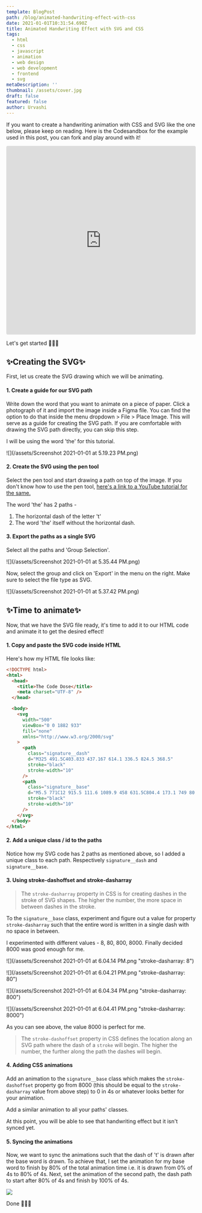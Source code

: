 ```yaml
---
template: BlogPost
path: /blog/animated-handwriting-effect-with-css
date: 2021-01-01T10:31:54.690Z
title: Animated Handwriting Effect with SVG and CSS
tags:
  - html
  - css
  - javascript
  - animation
  - web design
  - web development
  - frontend
  - svg
metaDescription: ''
thumbnail: /assets/cover.jpg
draft: false
featured: false
author: Urvashi
---
```

If you want to create a handwriting animation with CSS and SVG like the one below, please keep on reading. Here is the Codesandbox for the example used in this post, you can fork and play around with it!

<iframe src="https://codesandbox.io/embed/beautiful-kalam-6zhe0?fontsize=14&hidenavigation=1&theme=dark"
     style="width:100%; height:500px; border:0; border-radius: 4px; overflow:hidden;"
     title="beautiful-kalam-6zhe0"
     allow="accelerometer; ambient-light-sensor; camera; encrypted-media; geolocation; gyroscope; hid; microphone; midi; payment; usb; vr; xr-spatial-tracking"
     sandbox="allow-forms allow-modals allow-popups allow-presentation allow-same-origin allow-scripts"
   ></iframe>

Let's get started 🎉🎉🎉

## ✨Creating the SVG✨

First, let us create the SVG drawing which we will be animating.

#### 1. Create a guide for our SVG path

Write down the word that you want to animate on a piece of paper. Click a photograph of it and import the image inside a Figma file. You can find the option to do that inside the menu dropdown > File > Place Image. This will serve as a guide for creating the SVG path. If you are comfortable with drawing the SVG path directly, you can skip this step.

I will be using the word 'the' for this tutorial.

![](/assets/Screenshot 2021-01-01 at 5.19.23 PM.png)

#### 2. Create the SVG using the pen tool

Select the pen tool and start drawing a path on top of the image.  If you don't know how to use the pen tool, [here's a link to a YouTube tutorial for the same.](https://www.youtube.com/watch?v=5x2uHUB_pzw)

The word 'the' has 2 paths -

1. The horizontal dash of the letter 't'
2. The word 'the' itself without the horizontal dash.

#### 3. Export the paths as a single SVG

Select all the paths and 'Group Selection'.

![](/assets/Screenshot 2021-01-01 at 5.35.44 PM.png)

Now, select the group and click on 'Export' in the menu on the right. Make sure to select the file type as SVG.

![](/assets/Screenshot 2021-01-01 at 5.37.42 PM.png)

## ✨Time to animate✨

Now, that we have the SVG file ready, it's time to add it to our HTML code and animate it to get the desired effect!

#### 1. Copy and paste the SVG code inside HTML

Here's how my HTML file looks like:

```html
<!DOCTYPE html>
<html>
  <head>
    <title>The Code Dose</title>
    <meta charset="UTF-8" />
  </head>

  <body>
    <svg
      width="500"
      viewBox="0 0 1882 933"
      fill="none"
      xmlns="http://www.w3.org/2000/svg"
    >
      <path
        class="signature__dash"
        d="M325 491.5C403.833 437.167 614.1 336.5 824.5 368.5"
        stroke="black"
        stroke-width="10"
      />
      <path
        class="signature__base"
        d="M5.5 771C12 915.5 111.6 1089.9 458 631.5C804.4 173.1 749 80.8333 678 92C553.5 298.333 339.2 741 478 861C616.8 981 853.167 647 954 465C1020.67 385 1148 186.4 1124 32C1094 -161 837.5 754.5 847.5 841C857.5 927.5 888 471.5 1147.5 405C1407 338.5 1154 791 1210.5 861C1255.7 917 1329.33 871 1360.5 841C1397.17 759.833 1479.1 594.9 1513.5 584.5C1556.5 571.5 1660 674 1796.5 584.5C1905.7 512.9 1879.67 404 1853 358.5C1764.33 348.667 1576.3 389.5 1533.5 631.5C1480 934 1743 910.5 1853 771"
        stroke="black"
        stroke-width="10"
      />
    </svg>
  </body>
</html>
```

#### 2. Add a unique class / id to the paths

Notice how my SVG code has 2 paths as mentioned above, so I added a unique class to each path. Respectively `signature__dash` and `signature__base`.

#### 3. Using stroke-dashoffset and stroke-dasharray

> The `stroke-dasharray` property in CSS is for creating dashes in the stroke of SVG shapes. The higher the number, the more space in between dashes in the stroke.

To the `signature__base` class, experiment and figure out a value for property `stroke-dasharray` such that the entire word is written in a single dash with no space in between.

I experimented with different values - 8, 80, 800, 8000. Finally decided 8000 was good enough for me.

![](/assets/Screenshot 2021-01-01 at 6.04.14 PM.png "stroke-dasharray: 8")

![](/assets/Screenshot 2021-01-01 at 6.04.21 PM.png "stroke-dasharray: 80")

![](/assets/Screenshot 2021-01-01 at 6.04.34 PM.png "stroke-dasharray: 800")

![](/assets/Screenshot 2021-01-01 at 6.04.41 PM.png "stroke-dasharray: 8000")

As you can see above, the value 8000 is perfect for me.

> The `stroke-dashoffset` property in CSS defines the location along an SVG path where the dash of a `stroke` will begin. The higher the number, the further along the path the dashes will begin.

#### 4. Adding CSS animations

Add an animation to the `signature__base` class which makes the `stroke-dashoffset` property go from 8000 (this should be equal to the `stroke-dasharray` value from above step) to 0 in 4s or whatever looks better for your animation.

Add a similar animation to all your paths' classes.

At this point, you will be able to see that handwriting effect but it isn't synced yet.

#### 5. Syncing the animations

Now, we want to sync the animations such that the dash of 't' is drawn after the base word is drawn.  To achieve that, I set the animation for my base word to finish by 80% of the total animation time i.e. it is drawn from 0% of 4s to 80% of 4s.
Next, set the animation of the second path, the dash path to start after 80% of 4s and finish by 100% of 4s.

![](/assets/Animation_timeline.jpg)

Done 🎉🎉🎉

